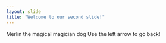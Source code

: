 ```yaml
---
layout: slide
title: "Welcome to our second slide!"
---
```

Merlin the magical magician dog
Use the left arrow to go back!
